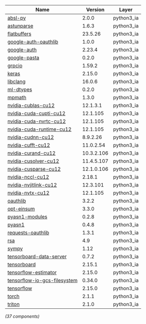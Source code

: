 | Name | Version | Layer |
| --- | --- | --- |
| [absl-py](https://github.com/abseil/abseil-py) | 2.0.0 | python3_ia |
| [astunparse](https://github.com/simonpercivall/astunparse) | 1.6.3 | python3_ia |
| [flatbuffers](https://google.github.io/flatbuffers/) | 23.5.26 | python3_ia |
| [google-auth-oauthlib](https://github.com/GoogleCloudPlatform/google-auth-library-python-oauthlib) | 1.0.0 | python3_ia |
| [google-auth](https://github.com/googleapis/google-auth-library-python) | 2.23.4 | python3_ia |
| [google-pasta](https://github.com/google/pasta) | 0.2.0 | python3_ia |
| [grpcio](https://grpc.io) | 1.59.2 | python3_ia |
| [keras](https://keras.io/) | 2.15.0 | python3_ia |
| [libclang](https://github.com/sighingnow/libclang) | 16.0.6 | python3_ia |
| [ml-dtypes](https://pypi.org/project/ml-dtypes) | 0.2.0 | python3_ia |
| [mpmath](http://mpmath.org/) | 1.3.0 | python3_ia |
| [nvidia-cublas-cu12](https://developer.nvidia.com/cuda-zone) | 12.1.3.1 | python3_ia |
| [nvidia-cuda-cupti-cu12](https://developer.nvidia.com/cuda-zone) | 12.1.105 | python3_ia |
| [nvidia-cuda-nvrtc-cu12](https://developer.nvidia.com/cuda-zone) | 12.1.105 | python3_ia |
| [nvidia-cuda-runtime-cu12](https://developer.nvidia.com/cuda-zone) | 12.1.105 | python3_ia |
| [nvidia-cudnn-cu12](https://developer.nvidia.com/cuda-zone) | 8.9.2.26 | python3_ia |
| [nvidia-cufft-cu12](https://developer.nvidia.com/cuda-zone) | 11.0.2.54 | python3_ia |
| [nvidia-curand-cu12](https://developer.nvidia.com/cuda-zone) | 10.3.2.106 | python3_ia |
| [nvidia-cusolver-cu12](https://developer.nvidia.com/cuda-zone) | 11.4.5.107 | python3_ia |
| [nvidia-cusparse-cu12](https://developer.nvidia.com/cuda-zone) | 12.1.0.106 | python3_ia |
| [nvidia-nccl-cu12](https://developer.nvidia.com/cuda-zone) | 2.18.1 | python3_ia |
| [nvidia-nvjitlink-cu12](https://developer.nvidia.com/cuda-zone) | 12.3.101 | python3_ia |
| [nvidia-nvtx-cu12](https://developer.nvidia.com/cuda-zone) | 12.1.105 | python3_ia |
| [oauthlib](https://github.com/oauthlib/oauthlib) | 3.2.2 | python3_ia |
| [opt-einsum](https://github.com/dgasmith/opt_einsum) | 3.3.0 | python3_ia |
| [pyasn1-modules](https://github.com/etingof/pyasn1-modules) | 0.2.8 | python3_ia |
| [pyasn1](https://github.com/etingof/pyasn1) | 0.4.8 | python3_ia |
| [requests-oauthlib](https://github.com/requests/requests-oauthlib) | 1.3.1 | python3_ia |
| [rsa](https://stuvel.eu/rsa) | 4.9 | python3_ia |
| [sympy](https://sympy.org) | 1.12 | python3_ia |
| [tensorboard-data-server](https://github.com/tensorflow/tensorboard/tree/master/tensorboard/data/server) | 0.7.2 | python3_ia |
| [tensorboard](https://github.com/tensorflow/tensorboard) | 2.15.1 | python3_ia |
| [tensorflow-estimator](https://www.tensorflow.org/) | 2.15.0 | python3_ia |
| [tensorflow-io-gcs-filesystem](https://github.com/tensorflow/io) | 0.34.0 | python3_ia |
| [tensorflow](https://www.tensorflow.org/) | 2.15.0 | python3_ia |
| [torch](https://pytorch.org/) | 2.1.1 | python3_ia |
| [triton](https://github.com/openai/triton/) | 2.1.0 | python3_ia |

*(37 components)*
